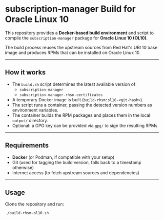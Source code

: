 # subscription-manager Build for Oracle Linux 10

This repository provides a **Docker-based build environment** and script to compile the `subscription-manager` package for **Oracle Linux 10 (OL10)**.

The build process reuses the upstream sources from Red Hat's UBI 10 base image and produces RPMs that can be installed on Oracle Linux 10.

---

## How it works

- The `build.sh` script determines the latest available version of:
  - `subscription-manager`
  - `subscription-manager-rhsm-certificates`
- A temporary Docker image is built (`build-rhsm:ol10-<git-hash>`).
- The script runs a container, passing the detected version numbers as environment variables.
- The container builds the RPM packages and places them in the local `output/` directory.
- Optional: a GPG key can be provided via `gpg/` to sign the resulting RPMs.

---

## Requirements

- **Docker** (or Podman, if compatible with your setup)
- Git (used for tagging the build version, falls back to a timestamp otherwise)
- Internet access (to fetch upstream sources and dependencies)

---

## Usage

Clone the repository and run:

```bash
./build-rhsm-ol10.sh
